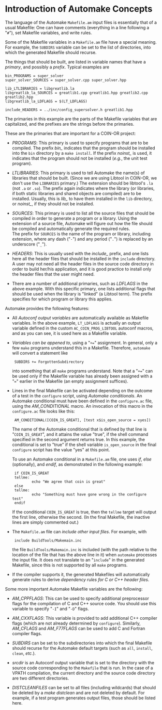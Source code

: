 
# Introduction of Automake Concepts

The language of the Automake `Makefile.am` input files is essentially that of a usual Makefile:
One can have comments (everything in a line following a "`#`"), set Makefile variables, and write rules.

Some of the Makefile variables in a `Makefile.am` file have a special meaning.
For example, the `SUBDIRS` variable can be set to the list of directories, into which the generated Makefile should recurse.

The things that should be built, are listed in variable names that have a *primary*, and possibly a *prefix*.
Typical examples are
```
bin_PROGRAMS = super_solver
super_solver_SOURCES = super_solver.cpp super_solver.hpp

lib_LTLIBRARIES = libgreatlib.la
libgreatlib_la_SOURCES = greatlib1.cpp greatlib1.hpp greatlib2.cpp greatlib2.hpp
libgreatlib_la_LDFLAGS = $(LT_LDFLAGS)

include_HEADERS = ../inc/config_supersolver.h greatlib1.hpp
```

The primaries in this example are the parts of the Makefile variables that are capitalized, and the prefixes are the strings before the primaries.

These are the primaries that are important for a COIN-OR project:

 * *PROGRAMS*:  This primary is used to specify programs that are to be compiled.
   The prefix *bin_* indicates that the program should be installed into the `bin` directory by a `make install`.  If the prefix *noinst_* is used, it indicates that the program should not be installed (_e.g._, the unit test program).

 * *LTLIBRARIES*:  This primary is used to tell Automake the name(s) of libraries that should be built.
   (Since we are using Libtool in COIN-OR, we don't use the `LIBRARIES` primary.)
   The extension should be libtool's `.la` (not `.a` or `.so`).
   The prefix again indicates where the library (or libraries, if both static libraries and shared objects are compiled) are to be installed.
   Usually, this is *lib_* to have them installed in the `lib` directory, or *noinst_*, if they should not be installed.

 * *SOURCES*: This primary is used to list all the source files that should be compiled in order to generate a program or a library.
   Using the extension of a source file, Automake will figure out how the file should be compiled and automatically generate the required rules.   
   The prefix for `SOURCES` is the name of the program or library, including extension, where any dash ("`-`") and any period ("`.`") is replaced by an underscore ("`_`").

 * *HEADERS*: This is usually used with the *include_* prefix, and one lists here all the header files that should be installed in the `include` directory.
   A user may not need all the header files in the source code directory in order to build her/his application, and it is good practice to install only the header files that the user might need.

 * There are a number of additional primaries, such as *LDFLAGS* in the above example.
   With this specific primary, one lists additional flags that should be used when the library is "linked" (a Libtool term).
   The prefix specifies for which program or library this applies.


Automake provides the following features:

 * All *Autoconf output variables* are automatically available as Makefile variables.
   In the above example, `LT_LDFLAGS` is actually an output variable defined in the custom `AC_COIN_PROG_LIBTOOL` autoconf macros, and as you can see, it is used here as a Makefile variable.

 * *Variables can be appened to*, using a "`+=`" assignment.
   In general, only a few `make` programs understand this in a Makefile.
   Therefore, `automake` will convert a statement like
 
        SUBDIRS += ForgottenSubdirectory

    into something that all `make` programs understand.
    Note that a "`+=`" can be used only if the Makefile variable has already been assigned with a "`=`" earlier in the Makefile (an empty assignment suffices).

 * Lines in the final Makefile can be activated depending on the outcome of a test in the `configure` script, using *Automake conditionals*.
   An Automake conditional must have been defined in the `configure.ac` file, using the *AM_CONDITIONAL* macro.
   An invocation of this macro in the `configure.ac` file looks like this:

        AM_CONDITIONAL([COIN_IS_GREAT], [test x$is_open_source = xyes])

    The name of the Automake conditional that is defined by that line is "`COIN_IS_GREAT`", and it attains the value "true", if the shell command specified in the second argument returns true.
    In this example, the conditional is set to "true" if the shell variable `is_open_source` in the final `configure` script has the value "yes" at this point.
    
    To use an Automake conditional in a `Makefile.am` file, one uses *if*, *else* (optionally), and *endif*, as demonstrated in the following example:

        if COIN_IS_GREAT
        tellme:
                echo "We agree that coin is great"
        else
        tellme:
                echo "Something must have gone wrong in the configure test"
        endif
 
     If the conditional `COIN_IS_GREAT` is true, then the `tellme` target will output the first line, otherwise the second.
     (In the final Makefile, the inactive lines are simply commented out.)

 * The `Makefile.am` file can *include other input files*.  For example, with
 
        include BuildTools/Makemain.inc
 
    the file `BuildTools/Makemain.inc` is included (with the path relative to the location of the file that has the above line in it) when `automake` processes the input file.
    It does not translate to an "`include`" in the generated Makefile, since this is not supported by all `make` programs.

 * If the compiler supports it, the generated Makefiles will automatically generate rules to derive *dependency rules for C or C++ header files*.

Some more important Automake Makefile variables are the following:

 * *AM_CPPFLAGS*:  This can be used to specify additional preprocessor flags for the compilation of C and C++ source code.
   You should use this variable to specify "`-I`" and "`-D`" flags.

 * *AM_CXXFLAGS*:  This variable is provided to add additional C++ compiler flags (which are not already determined by `configure`).
   Similarly, *AM_CFLAGS* and *AM_F77FLAGS* can be used to add C and Fortran compiler flags.

 * *SUBDIRS* can be set to the subdirectories into which the final Makefile should recurse for the Automake default targets (such as `all`, `install`, `clean`, _etc_.).

 * *srcdir* is an Autoconf output variable that is set to the directory with the source code corresponding to the `Makefile` that is run.
   In the case of a VPATH compilation, the current directory and the source code directory are two different directories.

 * *DISTCLEANFILES* can be set to all files (including wildcards) that should be deleted by a *make distclean* and are not deleted by default.
   For example, if a test program generates output files, those should be listed here.
